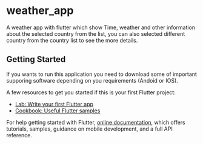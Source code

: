 # weather_app

A weather app with flutter which show Time, weather and other information about the selected country from the list, 
you can also selected different country from the country list to see the more details.

## Getting Started

If you wants to run this application you need to download some of important supporing software depending on you requirements (Andoid or IOS).

A few resources to get you started if this is your first Flutter project:

- [Lab: Write your first Flutter app](https://flutter.dev/docs/get-started/codelab)
- [Cookbook: Useful Flutter samples](https://flutter.dev/docs/cookbook)

For help getting started with Flutter,
[online documentation](https://flutter.dev/docs), which offers tutorials,
samples, guidance on mobile development, and a full API reference.

